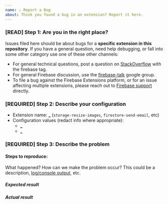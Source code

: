 ```yaml
---
name: ⚠️ Report a Bug
about: Think you found a bug in an extension? Report it here.
---
```


<!-- DO NOT DELETE
validate_template=true
template_path=.github/ISSUE_TEMPLATE/bug.md
-->

### [READ] Step 1: Are you in the right place?

Issues filed here should be about bugs for a **specific extension in this repository**.
If you have a general question, need help debugging, or fall into some
other category use one of these other channels:

- For general technical questions, post a question on [StackOverflow](http://stackoverflow.com/)
  with the firebase tag.
- For general Firebase discussion, use the [firebase-talk](https://groups.google.com/forum/#!forum/firebase-talk)
  google group.
- To file a bug against the Firebase Extensions platform, or for an issue affecting multiple extensions, please reach out to
  [Firebase support](https://firebase.google.com/support/) directly.

### [REQUIRED] Step 2: Describe your configuration

- Extension name: **\_** (`storage-resize-images`, `firestore-send-email`, etc)
- Configuration values (redact info where appropriate):
  - **\_**
  - **\_**

### [REQUIRED] Step 3: Describe the problem

#### Steps to reproduce:

What happened? How can we make the problem occur?
This could be a description, [log/console output](https://firebase.google.com/docs/extensions/manage-installed-extensions#view-logs), etc.

##### Expected result

##### Actual result
